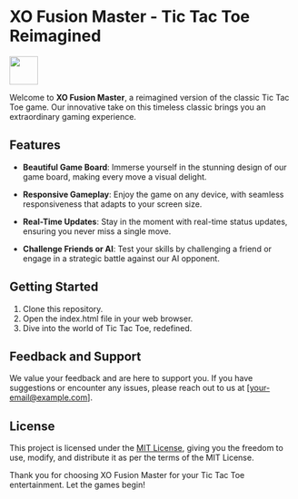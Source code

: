 # XO Fusion Master - Tic Tac Toe Reimagined

<img src="https://png.pngtree.com/png-clipart/20211024/original/pngtree-robot-xo-concept-esport-logo-design-png-image_6863088.png" width="50px">

Welcome to **XO Fusion Master**, a reimagined version of the classic Tic Tac Toe game. Our innovative take on this timeless classic brings you an extraordinary gaming experience.

## Features

- **Beautiful Game Board**: Immerse yourself in the stunning design of our game board, making every move a visual delight.

- **Responsive Gameplay**: Enjoy the game on any device, with seamless responsiveness that adapts to your screen size.

- **Real-Time Updates**: Stay in the moment with real-time status updates, ensuring you never miss a single move.

- **Challenge Friends or AI**: Test your skills by challenging a friend or engage in a strategic battle against our AI opponent.

## Getting Started

1. Clone this repository.
2. Open the index.html file in your web browser.
3. Dive into the world of Tic Tac Toe, redefined.

## Feedback and Support

We value your feedback and are here to support you. If you have suggestions or encounter any issues, please reach out to us at [your-email@example.com].

## License

This project is licensed under the [MIT License](LICENSE), giving you the freedom to use, modify, and distribute it as per the terms of the MIT License.

Thank you for choosing XO Fusion Master for your Tic Tac Toe entertainment. Let the games begin!

